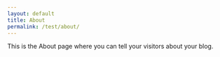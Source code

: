 ```yaml
---
layout: default
title: About
permalink: /test/about/
---
```

This is the About page where you can tell your visitors about your blog.
